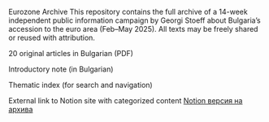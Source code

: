 Eurozone Archive
This repository contains the full archive of a 14-week independent public information campaign by Georgi Stoeff about Bulgaria’s accession to the euro area (Feb–May 2025). All texts may be freely shared or reused with attribution.

20 original articles in Bulgarian (PDF)

Introductory note (in Bulgarian)

Thematic index (for search and navigation)

External link to Notion site with categorized content [Notion версия на архива](https://imaginary-reptile-766.notion.site/1ff32d1bcfdb80bab825dbf1ca6d49fd)
